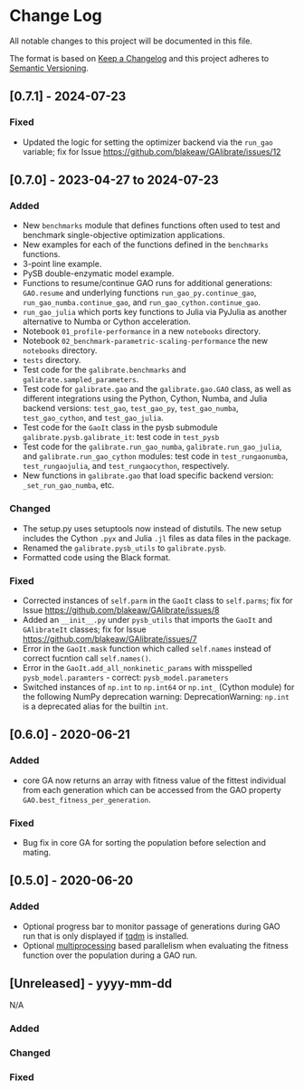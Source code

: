 # Change Log
All notable changes to this project will be documented in this file.

The format is based on [Keep a Changelog](http://keepachangelog.com/)
and this project adheres to [Semantic Versioning](http://semver.org/).

## [0.7.1] - 2024-07-23

### Fixed
 - Updated the logic for setting the optimizer backend via the `run_gao` variable; fix for Issue https://github.com/blakeaw/GAlibrate/issues/12 

## [0.7.0] - 2023-04-27 to 2024-07-23

### Added
 - New `benchmarks` module that defines functions often used to test and benchmark single-objective optimization applications.
 - New examples for each of the functions defined in the `benchmarks` functions.
 - 3-point line example.
 - PySB double-enzymatic model example.
 - Functions to resume/continue GAO runs for additional generations: `GAO.resume` and underlying functions `run_gao_py.continue_gao`, `run_gao_numba.continue_gao`, and `run_gao_cython.continue_gao`. 
 - `run_gao_julia` which ports key functions to Julia via PyJulia as another alternative to Numba or Cython acceleration. 
 - Notebook `01_profile-performance` in a new `notebooks` directory. 
 - Notebook `02_benchmark-parametric-scaling-performance` the new `notebooks` directory.
 - `tests` directory.
 - Test code for the `galibrate.benchmarks` and `galibrate.sampled_parameters`.
 - Test code for `galibrate.gao` and the `galibrate.gao.GAO` class, as well as different integrations using the Python, Cython, Numba, and Julia backend versions: `test_gao`, `test_gao_py`, `test_gao_numba`, `test_gao_cython`, and `test_gao_julia`.
 - Test code for the `GaoIt` class in the pysb submodule `galibrate.pysb.galibrate_it`: test code in `test_pysb`
 - Test code for the `galibrate.run_gao_numba`, `galibrate.run_gao_julia`, and `galibrate.run_gao_cython` modules: test code in `test_rungaonumba`, `test_rungaojulia`, and `test_rungaocython`, respectively.
 - New functions in `galibrate.gao` that load specific backend version: `_set_run_gao_numba`, etc. 

### Changed
  - The setup.py uses setuptools now instead of distutils. The new setup includes the Cython `.pyx` and Julia `.jl` files as data files in the package.  
  - Renamed the `galibrate.pysb_utils` to `galibrate.pysb`.
  - Formatted code using the Black format.

### Fixed
 - Corrected instances of `self.parm` in the `GaoIt` class to `self.parms`; fix for Issue https://github.com/blakeaw/GAlibrate/issues/8 
 - Added an `__init__.py` under `pysb_utils` that imports the `GaoIt` and `GAlibrateIt` classes; fix for Issue https://github.com/blakeaw/GAlibrate/issues/7
 - Error in the `GaoIt.mask` function which called `self.names` instead of correct fucntion call `self.names()`.
 - Error in the `GaoIt.add_all_nonkinetic_params` with misspelled `pysb_model.paramters` - correct: `pysb_model.parameters`
 - Switched instances of `np.int` to `np.int64` or `np.int_` (Cython module) for the following NumPy deprecation warning: DeprecationWarning: `np.int` is a deprecated alias for the builtin `int`. 


## [0.6.0] - 2020-06-21

### Added
- core GA now returns an array with fitness value of the fittest individual from each generation which can be accessed from the GAO property `GAO.best_fitness_per_generation`.

### Fixed
- Bug fix in core GA for sorting the population before selection and mating.

## [0.5.0] - 2020-06-20

### Added
- Optional progress bar to monitor passage of generations during GAO run that is only displayed if [tqdm](https://github.com/tqdm/tqdm) is installed.
- Optional [multiprocessing](https://docs.python.org/2/library/multiprocessing.html) based parallelism when evaluating the fitness function over the population during a GAO run.
 
## [Unreleased] - yyyy-mm-dd

N/A

### Added

### Changed

### Fixed
